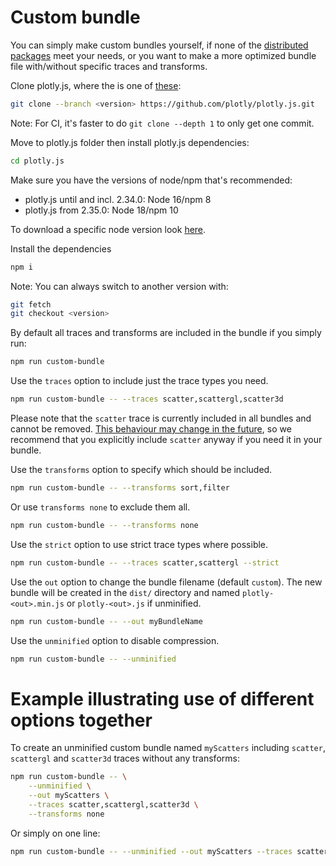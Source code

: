 # Custom bundle
You can simply make custom bundles yourself, if none of the [distributed packages](https://github.com/plotly/plotly.js/blob/master/dist/README.md) meet your needs, or you want to make a more optimized bundle file with/without specific traces and transforms.

Clone plotly.js, where the <version> is one of [these](https://github.com/plotly/plotly.js/tags):
```sh
git clone --branch <version> https://github.com/plotly/plotly.js.git
```

Note: For CI, it's faster to do `git clone --depth 1` to only get one commit.

Move to plotly.js folder then install plotly.js dependencies:
```sh
cd plotly.js
```

Make sure you have the versions of node/npm that's recommended:
- plotly.js until and incl. 2.34.0: Node 16/npm 8
- plotly.js from 2.35.0: Node 18/npm 10

To download a specific node version look [here](https://nodejs.org/en/download/package-manager).

Install the dependencies
```sh
npm i
```

Note: You can always switch to another version with:
```sh
git fetch
git checkout <version>
```

By default all traces and transforms are included in the bundle if you simply run:
```sh
npm run custom-bundle
```

Use the `traces` option to include just the trace types you need.
```sh
npm run custom-bundle -- --traces scatter,scattergl,scatter3d
```
Please note that the `scatter` trace is currently included in all bundles and cannot be removed.
[This behaviour may change in the future](https://github.com/plotly/plotly.js/pull/5535), so we recommend that you explicitly include `scatter` anyway if you need it in your bundle.

Use the `transforms` option to specify which should be included.
```sh
npm run custom-bundle -- --transforms sort,filter
```

Or use `transforms none` to exclude them all.
```sh
npm run custom-bundle -- --transforms none
```

Use the `strict` option to use strict trace types where possible.
```sh
npm run custom-bundle -- --traces scatter,scattergl --strict
```

Use the `out` option to change the bundle filename (default `custom`).
The new bundle will be created in the `dist/` directory and named `plotly-<out>.min.js` or `plotly-<out>.js` if unminified.
```sh
npm run custom-bundle -- --out myBundleName
```

Use the `unminified` option to disable compression.
```sh
npm run custom-bundle -- --unminified
```

# Example illustrating use of different options together
To create an unminified custom bundle named `myScatters` including `scatter`, `scattergl` and `scatter3d` traces without any transforms:
```sh
npm run custom-bundle -- \
    --unminified \
    --out myScatters \
    --traces scatter,scattergl,scatter3d \
    --transforms none
```
Or simply on one line:
```sh
npm run custom-bundle -- --unminified --out myScatters --traces scatter,scattergl,scatter3d --transforms none
```
